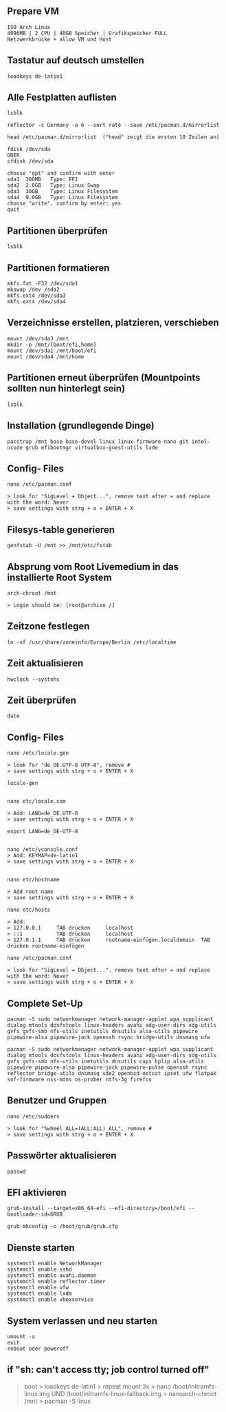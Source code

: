 ## Prepare VM

    ISO Arch Linux 
    4096MB | 2 CPU | 40GB Speicher | Grafikspeicher FULL 
    Netzwerkbrücke + allow VM und Host


## Tastatur auf deutsch umstellen 

    loadkeys de-latin1


## Alle Festplatten auflisten

    lsblk

    reflector -c Germany -a 6 --sort rate --save /etc/pacman.d/mirrorlist

    head /etc/pacman.d/mirrorlist  ("head" zeigt die ersten 10 Zeilen an) 

    fdisk /dev/sda 
    ODER
    cfdisk /dev/sda

    choose "gpt" and confirm with enter
    sda1  300MB   Type: EFI
    sda2  2.0GB   Type: Linux Swap
    sda3  30GB    Type: Linux Filesystem
    sda4  9.0GB   Type: Linux Filesystem
    choose "write", confirm by enter: yes
    quit


## Partitionen überprüfen

    lsblk 


## Partitionen formatieren

    mkfs.fat -F32 /dev/sda1
    mkswap /dev /sda2
    mkfs.ext4 /dev/sda3
    mkfs.ext4 /dev/sda4


## Verzeichnisse erstellen, platzieren, verschieben

    mount /dev/sda3 /mnt
    mkdir -p /mnt/{boot/efi,home}
    mount /dev/sda1 /mnt/boot/efi
    mount /dev/sda4 /mnt/home


## Partitionen erneut überprüfen (Mountpoints sollten nun hinterlegt sein)

    lsblk 


## Installation (grundlegende Dinge)

    pacstrap /mnt base base-devel linux linux-firmware nano git intel-ucode grub efibootmgr virtualbox-guest-utils lxde


## Config- Files

    nano /etc/pacman.conf

    > look for "SigLevel = Object...", remove text after = and replace with the word: Never
    > save settings with strg + o + ENTER + X


## Filesys-table generieren

    genfstab -U /mnt >> /mnt/etc/fstab


## Absprung vom Root Livemedium in das installierte Root System

    arch-chroot /mnt 

    > Login should be: [root@archiso /]


## Zeitzone festlegen

    ln -sf /usr/share/zoneinfo/Europe/Berlin /etc/localtime


## Zeit aktualisieren

    hwclock --systohc


## Zeit überprüfen

    date


## Config- Files

    nano /etc/locale.gen

    > look for "de_DE.UTF-8 UTF-8", remove #
    > save settings with strg + o + ENTER + X

    locale-gen 
    
    
    nano etc/locale.com

    > Add: LANG=de_DE.UTF-8
    > save settings with strg + o + ENTER + X
    
    export LANG=de_DE-UTF-8 
    
    
    nano /etc/vconsole.conf
    > Add: KEYMAP=de-latin1
    > save settings with strg + o + ENTER + X


    nano etc/hostname

    > Add root name
    > save settings with strg + o + ENTER + X

    nano etc/hosts

    > Add: 
    > 127.0.0.1     TAB drücken     localhost
    > ::1           TAB drücken     localhost
    > 127.0.1.1     TAB drücken     rootname-einfügen.localdomain  TAB drücken rootname-einfügen

    nano /etc/pacman.conf

    > look for "SigLevel = Object...", remove text after = and replace with the word: Never
    > save settings with strg + o + ENTER + X
    
## Complete Set-Up

    pacman -S sudo networkmanager network-manager-applet wpa_supplicant dialog mtools dosfstools linux-headers avahi xdg-user-dirs xdg-utils gvfs gvfs-smb nfs-utils inetutils dnsutils alsa-utils pipewire pipewire-alsa pipewire-jack openssh rsync bridge-utils dnsmasq ufw

    pacman -S sudo networkmanager network-manager-applet wpa_supplicant dialog mtools dosfstools linux-headers avahi xdg-user-dirs xdg-utils gvfs gvfs-smb nfs-utils inetutils dnsutils cups hplip alsa-utils pipewire pipewire-alsa pipewire-jack pipewire-pulse openssh rsync reflector bridge-utils dnsmasq vde2 openbsd-netcat ipset ufw flatpak sof-firmware nss-mdns os-prober ntfs-3g firefox
    
## Benutzer und Gruppen

    nano /etc/sudoers

    > look for "%wheel ALL=(ALL:ALL) ALL", remove #
    > save settings with strg + o + ENTER + X


## Passwörter aktualisieren

    passwd


## EFI aktivieren
  
    grub-install --target=x86_64-efi --efi-directory=/boot/efi --bootloader-id=GRUB

    grub-mkconfig -o /boot/grub/grub.cfg


## Dienste starten

    systemctl enable NetworkManager
    systemctl enable sshd
    systemctl enable avahi.daemon
    systemctl enable reflector.timer
    systemctl enable ufw 
    systemctl enable lxdm
    systemctl enable vboxservice


## System verlassen und neu starten

    umount -a
    exit
    reboot oder poweroff


## if "sh: can't access tty; job control turned off"

   > boot > loadkeys de-latin1 > repeat mount 3x > nano /boot/initramfs-linux.img UND /boot/initramfs-linux-fallback.img > nanoarch-chroot /mnt > pacman -S linux
